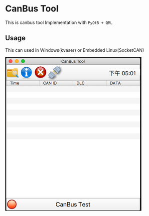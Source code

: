 # CanBus Tool
This is canbus tool Implementation with ```PyQt5 + QML```

## Usage
This can used in Windows(kvaser) or Embedded Linux(SocketCAN)

<img src="images/image.png">
